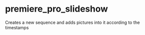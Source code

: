 # premiere_pro_slideshow
Creates a new sequence and adds pictures into it according to the timestamps
